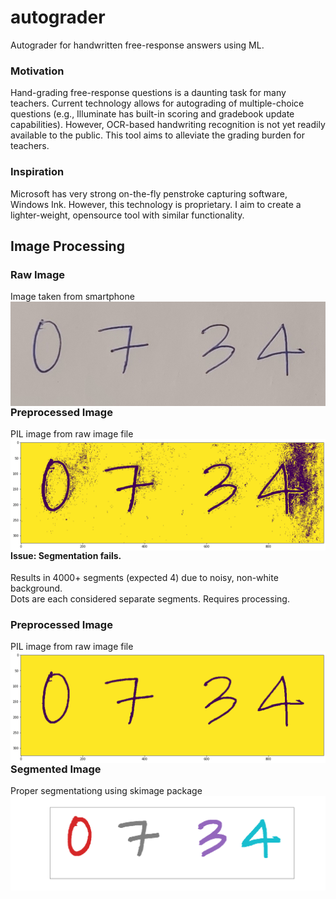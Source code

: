 # autograder
Autograder for handwritten free-response answers using ML.



### Motivation

Hand-grading free-response questions is a daunting task for many teachers. Current technology allows for autograding of multiple-choice questions (e.g., Illuminate has built-in scoring and gradebook update capabilities). However, OCR-based handwriting recognition is not yet readily available to the public. This tool aims to alleviate the grading burden for teachers.


### Inspiration

Microsoft has very strong on-the-fly penstroke capturing software, Windows Ink. However, this technology is proprietary. I aim to create a lighter-weight, opensource tool with similar functionality. 



## Image Processing

### Raw Image
Image taken from smartphone
<img src="images/0734.jpg"
     style="float: left; margin-right: 10px;" />
     
### Preprocessed Image
PIL image from raw image file
<img src="images/0734_preprocessed.png"
     style="float: left; margin-right: 10px;" />

     
#### Issue: Segmentation fails. 
Results in 4000+ segments (expected 4) due to noisy, non-white background. 
<br>Dots are each considered separate segments. Requires processing.

### Preprocessed Image
PIL image from raw image file
<img src="images/0734_postprocessed.png"
     style="float: left; margin-right: 10px;" />
     
     
### Segmented Image
Proper segmentationg using skimage package
<img src="images/0734_segmented.png"
     style="float: left; margin-right: 10px;" />
    
 